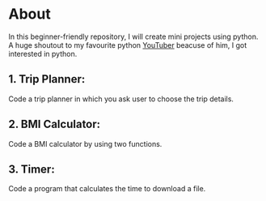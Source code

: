 # About
In this beginner-friendly repository, I will create mini projects using python. A huge shoutout to my favourite python [YouTuber](https://www.youtube.com/@codewithjoshoffical) beacuse of him, I got interested in python.

## 1. Trip Planner:
Code a trip planner in which you ask user to choose the trip details.

## 2. BMI Calculator:
Code a BMI calculator by using two functions.

## 3. Timer:
Code a program that calculates the time to download a file.
